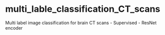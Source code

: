 # multi_lable_classification_CT_scans
Multi label image classification for brain CT scans - Supervised - ResNet encoder

